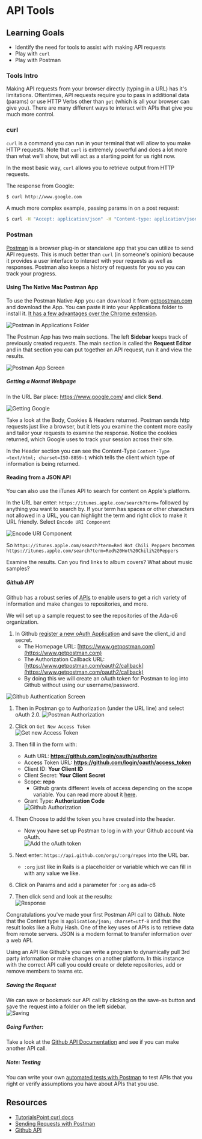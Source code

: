 # API Tools

## Learning Goals
- Identify the need for tools to assist with making API requests
- Play with `curl`
- Play with Postman

### Tools Intro
Making API requests from your browser directly (typing in a URL) has it's limitations. Oftentimes, API requests require you to pass in additional data (params) or use HTTP Verbs other than `get` (which is all your browser can give you). There are many different ways to interact with APIs that give you much more control.

### curl
`curl` is a command you can run in your terminal that will allow to you make HTTP requests. Note that `curl` is extremely powerful and does a lot more than what we'll show, but will act as a starting point for us right now.

In the most basic way, `curl` allows you to retrieve output from HTTP requests.

The response from Google:
```bash
$ curl http://www.google.com
```

A much more complex example, passing params in on a post request:
```bash
$ curl -H "Accept: application/json" -H "Content-type: application/json" -X POST -d '{"id":100}' http://localhost:3000/api/data/
```


### Postman
[Postman](https://www.getpostman.com/) is a browser plug-in or standalone app that you can utilize to send API requests. This is much better than `curl` (in someone's opinion) because it provides a user interface to interact with your requests as well as responses. Postman also keeps a history of requests for you so you can track your progress.

#### Using The Native Mac Postman App

To use the Postman Native App you can download it from [getpostman.com](https://www.getpostman.com) and download the App.  You can paste it into your Applications folder to install it.  [It has a few advantages over the Chrome extension](https://www.getpostman.com/docs/why_native).

![Postman in Applications Folder](images/postman1.png)

The Postman App has two main sections.  The left **Sidebar** keeps track of previously created requests.  The main section is called the **Request Editor** and in that section you can put together an API request, run it and view the results.  

![Postman App Screen](images/postman2.png)

##### Getting a Normal Webpage

In the URL Bar place:  https://www.google.com/ and click **Send**.  

![Getting Google](images/postman3.png)

Take a look at the Body, Cookies & Headers returned.  Postman sends http requests just like a browser, but it lets you examine the content more easily and tailor your requests to examine the response.  Notice the cookies returned, which Google uses to track your session across their site.  

In the Header section you can see the Content-Type `Content-Type →text/html; charset=ISO-8859-1` which tells the client which type of information is being returned.  

#### Reading from a JSON API

You can also use the iTunes API to search for content on Apple's platform.  

In the URL bar enter:  `https://itunes.apple.com/search?term=` followed by anything you want to search by.  If your term has spaces or other characters not allowed in a URL, you can highlight the term and right click to make it URL friendly.  Select `Encode URI Component`  

![Encode URI Component](images/postman11.png)

So `https://itunes.apple.com/search?term=Red Hot Chili Peppers` becomes `https://itunes.apple.com/search?term=Red%20Hot%20Chili%20Peppers`

Examine the results.  Can you find links to album covers?  What about music samples?

##### Github API

Github has a robust series of [APIs](https://developer.github.com/v3/) to enable users to get a rich variety of information and make changes to repositories, and more.  

We will set up a sample request to see the repositories of the Ada-c6 organization.  

1.  In Github [register a new oAuth Application](https://github.com/settings/developers) and save the client_id and secret.  
	- The Homepage URL:  [https://www.getpostman.com](https://www.getpostman.com)  
	- The Authorization Callback URL:  [https://www.getpostman.com/oauth2/callback](https://www.getpostman.com/oauth2/callback)
	- By doing this we will create an oAuth token for Postman to log into Github without using our username/password.  

![Github Authentication Screen](images/postman0.png)  
1.  Then in Postman go to Authorization (under the URL line) and select oAuth 2.0.
![Postman Authorization](images/postman5.png) 
 
1.  Click on `Get New Access Token`  
![Get new Access Token](images/postman6.png)  

1.  Then fill in the form with:
	- Auth URL:  **https://github.com/login/oauth/authorize**
	- Access Token URL:  **https://github.com/login/oauth/access_token**
	- Client ID:  **Your Client ID**
	- Client Secret:  **Your Client Secret**
	- Scope:  **repo**
		- Github grants different levels of access depending on the scope variable.  You can read more about it [here](https://developer.github.com/v3/oauth/#scopes).
	- Grant Type:  **Authorization Code**  
![Github Authorization](images/postman7.png)  
1.  Then Choose to add the token you have created into the header.
	- Now you have set up Postman to log in with your Github account via oAuth.  
![Add the oAuth token](images/postman8.png)  
1.  Next enter:  `https://api.github.com/orgs/:org/repos` into the URL bar.
	- `:org` just like in Rails is a placeholder or variable which we can fill in with any value we like.
1.  Click on Params and add a parameter for `:org` as ada-c6
1.  Then click send and look at the results:  
![Response](images/postman9.png)  

Congratulations you've made your first Postman API call to Github.  Note that the Content type is `application/json; charset=utf-8` and that the result looks like a Ruby Hash.  One of the key uses of APIs is to retrieve data from remote servers.  JSON is a modern format to transfer information over a web API.  

Using an API like Github's you can write a program to dynamically pull 3rd party information or make changes on another platform.  In this instance with the correct API call you could create or delete repositories, add or remove members to teams etc.   

##### Saving the Request

We can save or bookmark our API call by clicking on the save-as button and save the request into a folder on the left sidebar.  
![Saving](images/postman10.png)  

##### Going Further:  

Take a look at the [Github API Documentation](https://developer.github.com/v3/) and see if you can make another API call.

##### Note:  Testing

You can write your own [automated tests with Postman](https://www.getpostman.com/docs/writing_tests) to test APIs that you right or verify assumptions you have about APIs that you use.  


## Resources
- [TutorialsPoint curl docs](https://www.tutorialspoint.com/unix_commands/curl.htm)  
- [Sending Requests with Postman](https://www.getpostman.com/docs/requests)
- [Github API](https://developer.github.com/v3/)
